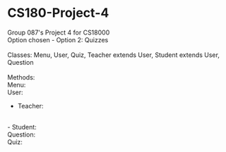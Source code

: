 # CS180-Project-4
Group 087's Project 4 for CS18000
<br>
Option chosen - Option 2: Quizzes
<br>
<br>
Classes: Menu, User, Quiz, Teacher extends User, Student extends User, Question
<br>
<br>
Methods:
<br>
Menu:
<br>
User:
<br>
- Teacher:
<br>
- Student:
<br>
Question:
<br>
Quiz:
